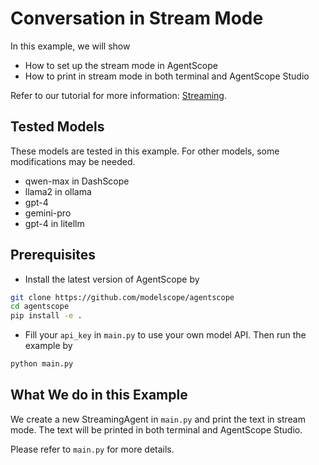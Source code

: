 # Conversation in Stream Mode

In this example, we will show
- How to set up the stream mode in AgentScope
- How to print in stream mode in both terminal and AgentScope Studio

Refer to our tutorial for more information: [Streaming](https://doc.agentscope.io/v0/en/build_tutorial/streaming.html).

## Tested Models

These models are tested in this example. For other models, some modifications may be needed.
- qwen-max in DashScope
- llama2 in ollama
- gpt-4
- gemini-pro
- gpt-4 in litellm


## Prerequisites

- Install the latest version of AgentScope by

```bash
git clone https://github.com/modelscope/agentscope
cd agentscope
pip install -e .
```

- Fill your `api_key` in `main.py` to use your own model API. Then run the example by

```bash
python main.py
```

## What We do in this Example

We create a new StreamingAgent in `main.py` and print the text in stream mode. The text will be printed in both terminal and AgentScope Studio.

Please refer to `main.py` for more details.